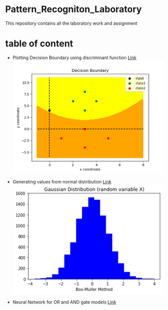 # Pattern_Recogniton_Laboratory
This repository contains all the laboratory work and assignment

# table of content
* Plotting Decision Boundary using discriminant function [Link](https://github.com/rajatsharma369007/Pattern_Recognition_Laboratory/tree/master/assignment_1)  
  <img src="https://github.com/rajatsharma369007/Pattern_Recognition_Laboratory/blob/master/assignment_1/output.png" width=500px/>
  
* Generating values from normal distribution [Link](https://github.com/rajatsharma369007/Pattern_Recognition_Laboratory/tree/master/assignment_2)  
  <img src="https://github.com/rajatsharma369007/Pattern_Recognition_Laboratory/blob/master/assignment_2/output.png" width=500px/>  
  
* Neural Network for OR and AND gate models [Link](https://github.com/rajatsharma369007/Pattern_Recognition_Laboratory/tree/master/assignment_3)  
